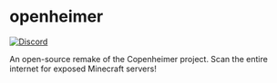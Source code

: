 # openheimer
[![Discord](https://img.shields.io/discord/1100991922018979850?color=%235865F2&label=discord&logo=discord&style=for-the-badge)](https://discord.com/invite/55FxeEd6dx)

An open-source remake of the Copenheimer project. Scan the entire internet for exposed Minecraft servers!
